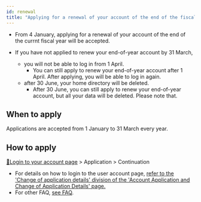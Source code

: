 ```yaml
---
id: renewal
title: "Applying for a renewal of your account of the end of the fiscal year"
---
```


- From 4 January, applying for a renewal of your account of the end of the currnt fiscal year will be accepted.

- If you have not applied to renew your end-of-year account by 31 March, 
    - you will not be able to log in from 1 April.
        - You can still apply to renew your end-of-year account after 1 April. After applying, you will be able to log in again.
    - after 30 June, your home directory will be deleted. 
        - After 30 June, you can still apply to renew your end-of-year account, but all your data will be deleted. Please note that.


## When to apply

Applications are accepted from 1 January to 31 March every year.

## How to apply

[&#x1f517;<u>Login to your account page</u>](https://sc-account.ddbj.nig.ac.jp/auth/realms/master/protocol/openid-connect/auth?client_id=sc&scope=openid&response_type=code&redirect_uri=https%3A%2F%2Fsc-account.ddbj.nig.ac.jp%2Fapi%2Fauth%2Fcallback%2Fkeycloak&state=6ygcuJParJ3i8ZlDMnKicXvW3MxkWp4t06IBKOVAbIE&code_challenge=hDLDfyOsqUc58Z-xzzz1g5ybLDycWgY7UV8e-qu1jd8&code_challenge_method=S256) > Application > Continuation

- For details on how to login to the user account page, [<u>refer to the 'Change of application details' division of the 'Account Application and Change of Application Details' page.</u>](/application/registration#change-of-application-details)
- For other FAQ, [<u>see FAQ</u>](/faq/faq_renewal/).
